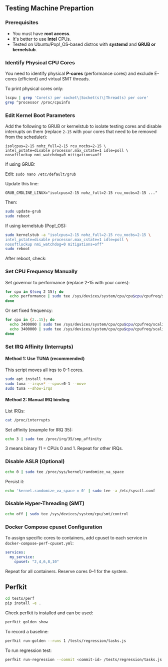 

## Testing Machine Prepartion
### Prerequisites
- You must have **root access**.
- It's better to use **Intel** CPUs.
- Tested on Ubuntu/Pop!_OS-based distros with **systemd** and **GRUB or kernelstub**.

### Identify Physical CPU Cores

You need to identify physical **P-cores** (performance cores) and exclude E-cores (efficient) and virtual SMT threads.

To print physical cores only:
```bash
lscpu | grep 'Core(s) per socket\|Socket(s)\|Thread(s) per core'
grep ^processor /proc/cpuinfo
```

### Edit Kernel Boot Parameters

Add the following to GRUB or kernelstub to isolate testing cores and disable interrupts on them (replace `2-15` with your cores that need to be removed from the scheduler):

```
isolcpus=2-15 nohz_full=2-15 rcu_nocbs=2-15 \
intel_pstate=disable processor.max_cstate=1 idle=poll \
nosoftlockup nmi_watchdog=0 mitigations=off
```
If using GRUB:

Edit:
`sudo nano /etc/default/grub`

Update this line:

`GRUB_CMDLINE_LINUX="isolcpus=2-15 nohz_full=2-15 rcu_nocbs=2-15 ..."`

Then:
```bash
sudo update-grub
sudo reboot
```

If using kernelstub (Pop!_OS):

```bash
sudo kernelstub -a "isolcpus=2-15 nohz_full=2-15 rcu_nocbs=2-15 \
intel_pstate=disable processor.max_cstate=1 idle=poll \
nosoftlockup nmi_watchdog=0 mitigations=off"
sudo reboot
```
After reboot, check:

### Set CPU Frequency Manually
Set governor to performance (replace 2-15 with your cores):

```bash
for cpu in $(seq 2 15); do
  echo performance | sudo tee /sys/devices/system/cpu/cpu$cpu/cpufreq/scaling_governor
done
```

Or set fixed frequency:

```bash
for cpu in {2..15}; do
  echo 3400000 | sudo tee /sys/devices/system/cpu/cpu$cpu/cpufreq/scaling_max_freq
  echo 3400000 | sudo tee /sys/devices/system/cpu/cpu$cpu/cpufreq/scaling_min_freq
done
```

### Set IRQ Affinity (Interrupts)
#### Method 1: Use TUNA (recommended)
This script moves all irqs to 0-1 cores.
```bash
sudo apt install tuna
sudo tuna --irqs=* --cpus=0-1 --move
sudo tuna --show-irqs
```
#### Method 2: Manual IRQ binding
List IRQs:
```bash
cat /proc/interrupts
```
Set affinity (example for IRQ 35):
```bash
echo 3 | sudo tee /proc/irq/35/smp_affinity
```
3 means binary 11 = CPUs 0 and 1.
Repeat for other IRQs.

### Disable ASLR (Optional)

```bash
echo 0 | sudo tee /proc/sys/kernel/randomize_va_space
```
Persist it:

```bash
echo 'kernel.randomize_va_space = 0' | sudo tee -a /etc/sysctl.conf
```

### Disable Hyper-Threading (SMT)

```bash
echo off | sudo tee /sys/devices/system/cpu/smt/control
```

### Docker Compose cpuset Configuration

To assign specific cores to containers, add cpuset to each service in `docker-compose-perf-cpuset.yml`:

```yaml
services:
  my_service:
    cpuset: "2,4,6,8,10"
```
Repeat for all containers. Reserve cores 0–1 for the system.

## Perfkit
```bash
cd tests/perf
pip install -e .
```

Check perfkit is installed and can be used:
```bash
perfkit golden show
```

To record a baseline:
```bash
perfkit run-golden --runs 1 /tests/regression/tasks.js
```

To run regression test:
```bash
perfkit run-regression --commit <commit-id> /tests/regression/tasks.js
```

